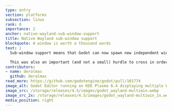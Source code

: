 ```yaml
---
type: entry
section: platforms
subsection: linux
rank: 0
importance: 2
anchor: native-wayland-sub-window-support
title: Native Wayland sub-window support
blockquote: A window is worth a thousand words
text: |
  Sub-window support means that Godot can now spawn new independent windows when running on Wayland natively.

  This was also an important (and not a small) hurdle to cross in order to achieve game embedding in the future, which is already being worked on in [this PR](https://github.com/godotengine/godot/pull/107435).
contributors:
- name: deralmas
  github: deralmas
read_more: https://github.com/godotengine/godot/pull/101774
image_alt: Godot Editor running on KDE Plasma 6.4 displaying multiple Wayland sub-windows (i.e. the editor settings window and a hover pop-up)
image_src: /storage/releases/4.5/images/godot_wayland-multiwin.webp
image_src_2x: /storage/releases/4.5/images/godot_wayland-multiwin_2x.webp
media_position: right
---
```

